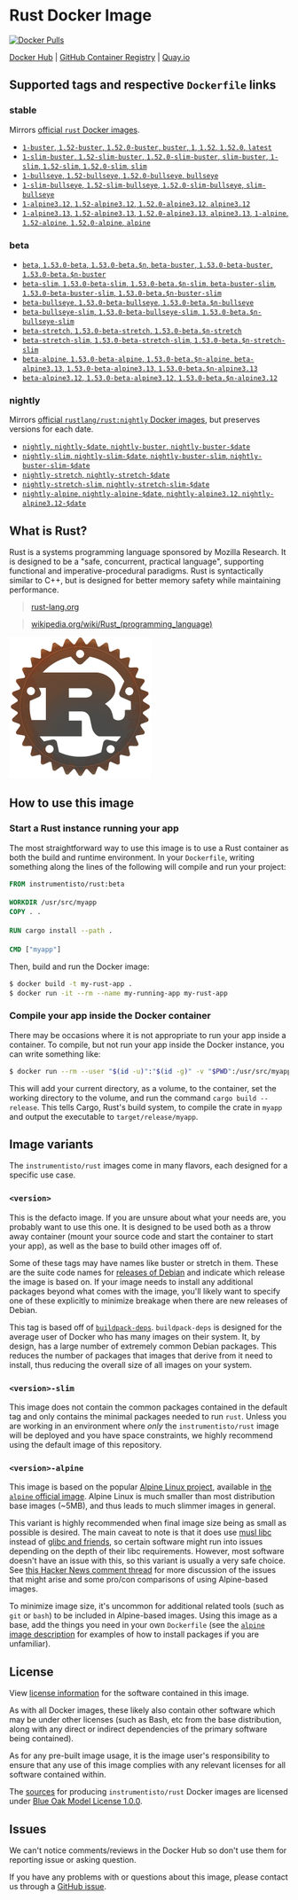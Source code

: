 Rust Docker Image
=================

[![Docker Pulls](https://img.shields.io/docker/pulls/instrumentisto/rust.svg)](https://hub.docker.com/r/instrumentisto/rust)

[Docker Hub](https://hub.docker.com/r/instrumentisto/rust)
| [GitHub Container Registry](https://github.com/orgs/instrumentisto/packages/container/package/rust)
| [Quay.io](https://quay.io/repository/instrumentisto/rust)




## Supported tags and respective `Dockerfile` links


### stable

Mirrors [official `rust` Docker images][1].

- [`1-buster`, `1.52-buster`, `1.52.0-buster`, `buster`, `1`, `1.52`, `1.52.0`, `latest`][301]
- [`1-slim-buster`, `1.52-slim-buster`, `1.52.0-slim-buster`, `slim-buster`, `1-slim`, `1.52-slim`, `1.52.0-slim`, `slim`][302]
- [`1-bullseye`, `1.52-bullseye`, `1.52.0-bullseye`, `bullseye`][303]
- [`1-slim-bullseye`, `1.52-slim-bullseye`, `1.52.0-slim-bullseye`, `slim-bullseye`][304]
- [`1-alpine3.12`, `1.52-alpine3.12`, `1.52.0-alpine3.12`, `alpine3.12`][305]
- [`1-alpine3.13`, `1.52-alpine3.13`, `1.52.0-alpine3.13`, `alpine3.13`, `1-alpine`, `1.52-alpine`, `1.52.0-alpine`, `alpine`][306]


### beta

- [`beta`, `1.53.0-beta`, `1.53.0-beta.$n`, `beta-buster`, `1.53.0-beta-buster`, `1.53.0-beta.$n-buster`][201]
- [`beta-slim`, `1.53.0-beta-slim`, `1.53.0-beta.$n-slim`, `beta-buster-slim`, `1.53.0-beta-buster-slim`, `1.53.0-beta.$n-buster-slim`][202]
- [`beta-bullseye`, `1.53.0-beta-bullseye`, `1.53.0-beta.$n-bullseye`][203]
- [`beta-bullseye-slim`, `1.53.0-beta-bullseye-slim`, `1.53.0-beta.$n-bullseye-slim`][204]
- [`beta-stretch`, `1.53.0-beta-stretch`, `1.53.0-beta.$n-stretch`][205]
- [`beta-stretch-slim`, `1.53.0-beta-stretch-slim`, `1.53.0-beta.$n-stretch-slim`][206]
- [`beta-alpine`, `1.53.0-beta-alpine`, `1.53.0-beta.$n-alpine`, `beta-alpine3.13`, `1.53.0-beta-alpine3.13`, `1.53.0-beta.$n-alpine3.13`][207]
- [`beta-alpine3.12`, `1.53.0-beta-alpine3.12`, `1.53.0-beta.$n-alpine3.12`][208]


### nightly

Mirrors [official `rustlang/rust:nightly` Docker images][2], but preserves versions for each date.

- [`nightly`, `nightly-$date`, `nightly-buster`, `nightly-buster-$date`][101]
- [`nightly-slim`, `nightly-slim-$date`, `nightly-buster-slim`, `nightly-buster-slim-$date`][102]
- [`nightly-stretch`, `nightly-stretch-$date`][103]
- [`nightly-stretch-slim`, `nightly-stretch-slim-$date`][104]
- [`nightly-alpine`, `nightly-alpine-$date`, `nightly-alpine3.12`, `nightly-alpine3.12-$date`][105]




## What is Rust?

Rust is a systems programming language sponsored by Mozilla Research. It is designed to be a "safe, concurrent, practical language", supporting functional and imperative-procedural paradigms. Rust is syntactically similar to C++, but is designed for better memory safety while maintaining performance.

> [rust-lang.org](https://rust-lang.org)

> [wikipedia.org/wiki/Rust_(programming_language)](https://wikipedia.org/wiki/Rust_(programming_language))

![Rust Logo](https://raw.githubusercontent.com/docker-library/docs/a11c341c57de07fbccfed7b21ea92d4bc40130a2/rust/logo.png)




## How to use this image


### Start a Rust instance running your app

The most straightforward way to use this image is to use a Rust container as both the build and runtime environment. In your `Dockerfile`, writing something along the lines of the following will compile and run your project:

```Dockerfile
FROM instrumentisto/rust:beta

WORKDIR /usr/src/myapp
COPY . .

RUN cargo install --path .

CMD ["myapp"]
```

Then, build and run the Docker image:

```bash
$ docker build -t my-rust-app .
$ docker run -it --rm --name my-running-app my-rust-app
```


### Compile your app inside the Docker container

There may be occasions where it is not appropriate to run your app inside a container. To compile, but not run your app inside the Docker instance, you can write something like:

```bash
$ docker run --rm --user "$(id -u)":"$(id -g)" -v "$PWD":/usr/src/myapp -w /usr/src/myapp instrumentisto/rust:beta cargo build --release
```

This will add your current directory, as a volume, to the container, set the working directory to the volume, and run the command `cargo build --release`. This tells Cargo, Rust's build system, to compile the crate in `myapp` and output the executable to `target/release/myapp`.




## Image variants

The `instrumentisto/rust` images come in many flavors, each designed for a specific use case.


### `<version>`

This is the defacto image. If you are unsure about what your needs are, you probably want to use this one. It is designed to be used both as a throw away container (mount your source code and start the container to start your app), as well as the base to build other images off of.

Some of these tags may have names like buster or stretch in them. These are the suite code names for [releases of Debian][11] and indicate which release the image is based on. If your image needs to install any additional packages beyond what comes with the image, you'll likely want to specify one of these explicitly to minimize breakage when there are new releases of Debian.

This tag is based off of [`buildpack-deps`][12]. `buildpack-deps` is designed for the average user of Docker who has many images on their system. It, by design, has a large number of extremely common Debian packages. This reduces the number of packages that images that derive from it need to install, thus reducing the overall size of all images on your system.


### `<version>-slim`

This image does not contain the common packages contained in the default tag and only contains the minimal packages needed to run `rust`. Unless you are working in an environment where _only_ the `instrumentisto/rust` image will be deployed and you have space constraints, we highly recommend using the default image of this repository.


### `<version>-alpine`

This image is based on the popular [Alpine Linux project][21], available in [the `alpine` official image][22]. Alpine Linux is much smaller than most distribution base images (~5MB), and thus leads to much slimmer images in general.

This variant is highly recommended when final image size being as small as possible is desired. The main caveat to note is that it does use [musl libc][23] instead of [glibc and friends][24], so certain software might run into issues depending on the depth of their libc requirements. However, most software doesn't have an issue with this, so this variant is usually a very safe choice. See [this Hacker News comment thread][25] for more discussion of the issues that might arise and some pro/con comparisons of using Alpine-based images.

To minimize image size, it's uncommon for additional related tools (such as `git` or `bash`) to be included in Alpine-based images. Using this image as a base, add the things you need in your own `Dockerfile` (see the [`alpine` image description][22] for examples of how to install packages if you are unfamiliar).




## License

View [license information][3] for the software contained in this image.

As with all Docker images, these likely also contain other software which may be under other licenses (such as Bash, etc from the base distribution, along with any direct or indirect dependencies of the primary software being contained).

As for any pre-built image usage, it is the image user's responsibility to ensure that any use of this image complies with any relevant licenses for all software contained within.

The [sources][31] for producing `instrumentisto/rust` Docker images are licensed under [Blue Oak Model License 1.0.0][32].




## Issues

We can't notice comments/reviews in the Docker Hub so don't use them for reporting issue or asking question.

If you have any problems with or questions about this image, please contact us through a [GitHub issue][33].





[1]: https://hub.docker.com/_/rust
[2]: https://hub.docker.com/r/rustlang/rust
[3]: https://www.rust-lang.org/en-US/legal.html

[11]: https://wiki.debian.org/DebianReleases
[12]: https://hub.docker.com/_/buildpack-deps

[21]: http://alpinelinux.org
[22]: https://hub.docker.com/_/alpine
[23]: http://www.musl-libc.org
[24]: http://www.etalabs.net/compare_libcs.html
[25]: https://news.ycombinator.com/item?id=10782897

[31]: https://github.com/instrumentisto/rust-docker-image
[32]: https://github.com/instrumentisto/rust-docker-image/blob/master/LICENSE.md
[33]: https://github.com/instrumentisto/rust-docker-image/issues

[101]: https://github.com/rust-lang/docker-rust-nightly/blob/master/buster/Dockerfile
[102]: https://github.com/rust-lang/docker-rust-nightly/blob/master/buster/slim/Dockerfile
[103]: https://github.com/rust-lang/docker-rust-nightly/blob/master/stretch/Dockerfile
[104]: https://github.com/rust-lang/docker-rust-nightly/tree/master/stretch/slim
[105]: https://github.com/rust-lang/docker-rust-nightly/blob/master/alpine3.12/Dockerfile

[201]: https://github.com/instrumentisto/rust-docker-image/blob/master/beta/buster/Dockerfile
[202]: https://github.com/instrumentisto/rust-docker-image/blob/master/beta/buster-slim/Dockerfile
[203]: https://github.com/instrumentisto/rust-docker-image/blob/master/beta/bullseye/Dockerfile
[204]: https://github.com/instrumentisto/rust-docker-image/blob/master/beta/bullseye-slim/Dockerfile
[205]: https://github.com/instrumentisto/rust-docker-image/blob/master/beta/stretch/Dockerfile
[206]: https://github.com/instrumentisto/rust-docker-image/blob/master/beta/stretch-slim/Dockerfile
[207]: https://github.com/instrumentisto/rust-docker-image/blob/master/beta/alpine3.13/Dockerfile
[208]: https://github.com/instrumentisto/rust-docker-image/blob/master/beta/alpine3.12/Dockerfile

[301]: https://github.com/rust-lang/docker-rust/blob/master/1.52.0/buster/Dockerfile
[302]: https://github.com/rust-lang/docker-rust/blob/master/1.52.0/buster/slim/Dockerfile
[303]: https://github.com/rust-lang/docker-rust/blob/master/1.52.0/bullseye/Dockerfile
[304]: https://github.com/rust-lang/docker-rust/blob/master/1.52.0/bullseye/slim/Dockerfile
[305]: https://github.com/rust-lang/docker-rust/blob/master/1.52.0/alpine3.12/Dockerfile
[306]: https://github.com/rust-lang/docker-rust/blob/master/1.52.0/alpine3.13/Dockerfile
